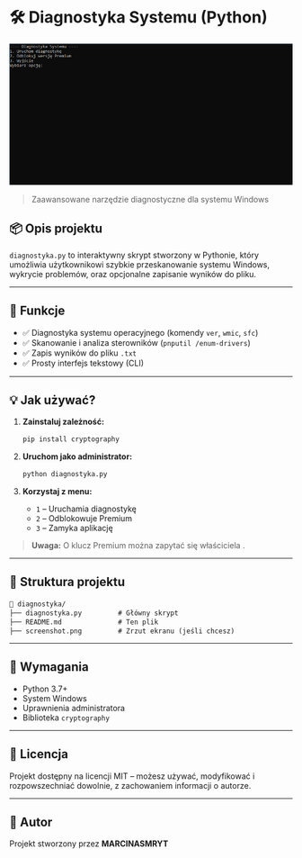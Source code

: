 # 🛠 Diagnostyka Systemu (Python)

![Zrzut ekranu działania aplikacji](screenshot.png)

> Zaawansowane narzędzie diagnostyczne dla systemu Windows

## 📦 Opis projektu

`diagnostyka.py` to interaktywny skrypt stworzony w Pythonie, który umożliwia użytkownikowi szybkie przeskanowanie systemu Windows, wykrycie problemów, oraz opcjonalne zapisanie wyników do pliku.

---

## 🔧 Funkcje

- ✅ Diagnostyka systemu operacyjnego (komendy `ver`, `wmic`, `sfc`)
- ✅ Skanowanie i analiza sterowników (`pnputil /enum-drivers`)
- ✅ Zapis wyników do pliku `.txt`
- ✅ Prosty interfejs tekstowy (CLI)

---

## 💡 Jak używać?

1. **Zainstaluj zależność:**
   ```bash
   pip install cryptography
   ```

2. **Uruchom jako administrator:**
   ```bash
   python diagnostyka.py
   ```

3. **Korzystaj z menu:**
   - `1` – Uruchamia diagnostykę
   - `2` – Odblokowuje Premium
   - `3` – Zamyka aplikację

> **Uwaga:** O klucz Premium można zapytać się właściciela .

---

## 📂 Struktura projektu

```
📁 diagnostyka/
├── diagnostyka.py         # Główny skrypt
├── README.md              # Ten plik
├── screenshot.png         # Zrzut ekranu (jeśli chcesz)
```

---

## 🧪 Wymagania

- Python 3.7+
- System Windows
- Uprawnienia administratora
- Biblioteka `cryptography`

---

## 📃 Licencja

Projekt dostępny na licencji MIT – możesz używać, modyfikować i rozpowszechniać dowolnie, z zachowaniem informacji o autorze.

---

## 👤 Autor

Projekt stworzony przez **MARCINASMRYT**
